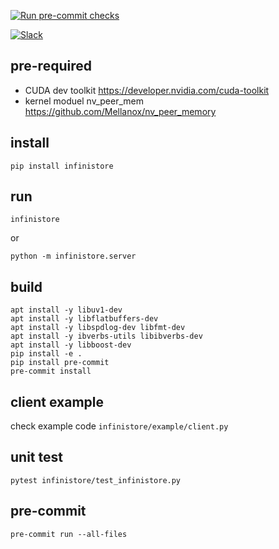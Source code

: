 [![Run pre-commit checks](https://github.com/bd-iaas-us/infiniStore/actions/workflows/pre-commit.yml/badge.svg)](https://github.com/bd-iaas-us/infiniStore/actions/workflows/pre-commit.yml)

[![Slack](https://img.shields.io/badge/Slack-Join%20Us-blue?logo=slack)](https://vllm-dev.slack.com/archives/C07VCUQLE1F)


## pre-required

* CUDA dev toolkit https://developer.nvidia.com/cuda-toolkit
* kernel moduel nv_peer_mem https://github.com/Mellanox/nv_peer_memory


## install

```
pip install infinistore
```

## run

```
infinistore
```
or
```
python -m infinistore.server
```
## build

```
apt install -y libuv1-dev
apt install -y libflatbuffers-dev
apt install -y libspdlog-dev libfmt-dev
apt install -y ibverbs-utils libibverbs-dev
apt install -y libboost-dev
pip install -e .
pip install pre-commit
pre-commit install
```
## client example

check example code ```infinistore/example/client.py```


## unit test

```
pytest infinistore/test_infinistore.py
```

## pre-commit

```
pre-commit run --all-files
```
